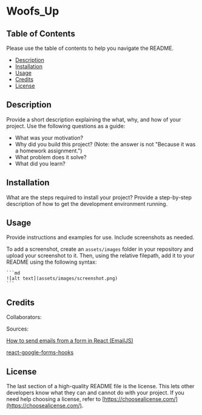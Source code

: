 # Woofs_Up

## Table of Contents 

Please use the table of contents to help you navigate the README.

- [Description](#description)
- [Installation](#installation)
- [Usage](#usage)
- [Credits](#credits)
- [License](#license)

## Description

Provide a short description explaining the what, why, and how of your project. Use the following questions as a guide:

- What was your motivation?
- Why did you build this project? (Note: the answer is not "Because it was a homework assignment.")
- What problem does it solve?
- What did you learn?



## Installation

What are the steps required to install your project? Provide a step-by-step description of how to get the development environment running.

## Usage

Provide instructions and examples for use. Include screenshots as needed.

To add a screenshot, create an `assets/images` folder in your repository and upload your screenshot to it. Then, using the relative filepath, add it to your README using the following syntax:

    ```md
    ![alt text](assets/images/screenshot.png)
    ```

## Credits

Collaborators:


Sources:

[How to send emails from a form in React (EmailJS)](https://medium.com/geekculture/how-to-send-emails-from-a-form-in-react-emailjs-6cdd21bb4190)

[react-google-forms-hooks](https://www.npmjs.com/package/react-google-forms-hooks)


## License

The last section of a high-quality README file is the license. This lets other developers know what they can and cannot do with your project. If you need help choosing a license, refer to [https://choosealicense.com/](https://choosealicense.com/).




